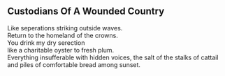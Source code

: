 Custodians Of A Wounded Country
-------------------------------
Like seperations striking outside waves.  
Return to the homeland of the crowns.  
You drink my dry serection  
like a charitable oyster to fresh plum.  
Everything insufferable with hidden voices, the salt of the stalks of cattail  
and piles of comfortable bread among sunset.  
